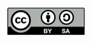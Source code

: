 <!--- Lizenzinformationen für die HTML-Variante --->
[![CC-BY-SA](de/assets/CC-BY-SA.svg)](https://creativecommons.org/licenses/by-sa/4.0/)
